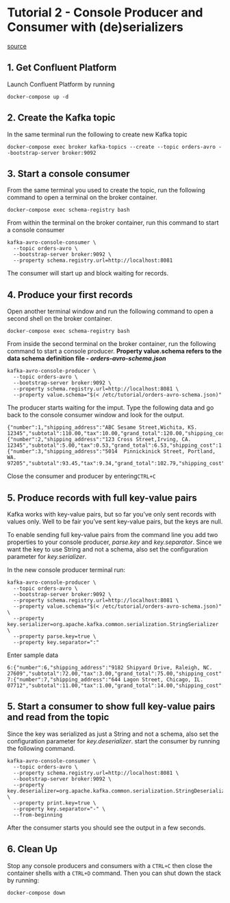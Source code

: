 # Tutorial 2 - Console Producer and Consumer with (de)serializers
[source](https://developer.confluent.io/tutorials/kafka-console-consumer-producer-avro/kafka.html)
## 1. Get Confluent Platform
Launch Confluent Platform by running
```
docker-compose up -d
```
## 2. Create the Kafka topic
In the same terminal run the following to create new Kafka topic
```
docker-compose exec broker kafka-topics --create --topic orders-avro --bootstrap-server broker:9092
```
## 3. Start a console consumer
From the same terminal you used to create the topic, run the following command to open a terminal on the broker container.
```
docker-compose exec schema-registry bash
```
From within the terminal on the broker container, run this command to start a console consumer
```
kafka-avro-console-consumer \
  --topic orders-avro \
  --bootstrap-server broker:9092 \
  --property schema.registry.url=http://localhost:8081
  ```
  The consumer will start up and block waiting for records.
## 4. Produce your first records
Open another terminal window and run the following command to open a second shell on the broker container.
```
docker-compose exec schema-registry bash
```
From inside the second terminal on the broker container, run the following command to start a console producer. **Property value.schema refers to the data schema definition file - *orders-avro-schema.json***
```
kafka-avro-console-producer \
  --topic orders-avro \
  --bootstrap-server broker:9092 \
  --property schema.registry.url=http://localhost:8081 \
  --property value.schema="$(< /etc/tutorial/orders-avro-schema.json)"
```
The producer starts waiting for the imput. Type the following data and go back to the console consumer window and look for the output.
```
{"number":1,"shipping_address":"ABC Sesame Street,Wichita, KS. 12345","subtotal":110.00,"tax":10.00,"grand_total":120.00,"shipping_cost":0.00}
{"number":2,"shipping_address":"123 Cross Street,Irving, CA. 12345","subtotal":5.00,"tax":0.53,"grand_total":6.53,"shipping_cost":1.00}
{"number":3,"shipping_address":"5014  Pinnickinick Street, Portland, WA. 97205","subtotal":93.45,"tax":9.34,"grand_total":102.79,"shipping_cost":0.00}
```
Close the consumer and producer by entering```CTRL+C```
## 5. Produce records with full key-value pairs
Kafka works with key-value pairs, but so far you’ve only sent records with values only. Well to be fair you’ve sent key-value pairs, but the keys are null.      

To enable sending full key-value pairs from the command line you add two properties to your console producer, *parse.key* and *key.separator*. Since we want the key to use String and not a schema, also set the configuration parameter for *key.serializer*.

In the new console producer terminal run:
```
kafka-avro-console-producer \
  --topic orders-avro \
  --bootstrap-server broker:9092 \
  --property schema.registry.url=http://localhost:8081 \
  --property value.schema="$(< /etc/tutorial/orders-avro-schema.json)" \
  --property key.serializer=org.apache.kafka.common.serialization.StringSerializer \
  --property parse.key=true \
  --property key.separator=":"
```
Enter sample data
```
6:{"number":6,"shipping_address":"9182 Shipyard Drive, Raleigh, NC. 27609","subtotal":72.00,"tax":3.00,"grand_total":75.00,"shipping_cost":0.00}
7:{"number":7,"shipping_address":"644 Lagon Street, Chicago, IL. 07712","subtotal":11.00,"tax":1.00,"grand_total":14.00,"shipping_cost":2.00}
```
## 5. Start a consumer to show full key-value pairs and read from the topic
Since the key was serialized as just a String and not a schema, also set the configuration parameter for *key.deserializer*. start the consumer by running the following command.
```
kafka-avro-console-consumer \
  --topic orders-avro \
  --property schema.registry.url=http://localhost:8081 \
  --bootstrap-server broker:9092 \
  --property key.deserializer=org.apache.kafka.common.serialization.StringDeserializer \
  --property print.key=true \
  --property key.separator="-" \
  --from-beginning
```
After the consumer starts you should see the output in a few seconds.
## 6. Clean Up
Stop any console producers and consumers with a ```CTRL+C``` then close the container shells with a ```CTRL+D``` command.
Then you can shut down the stack by running:
```
docker-compose down
```



 